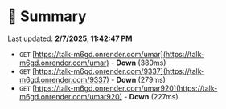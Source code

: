 # 📖 Summary
Last updated: **2/7/2025, 11:42:47 PM**

- `GET` [https://talk-m6gd.onrender.com/umar](https://talk-m6gd.onrender.com/umar) - **Down** (380ms)
- `GET` [https://talk-m6gd.onrender.com/9337](https://talk-m6gd.onrender.com/9337) - **Down** (279ms)
- `GET` [https://talk-m6gd.onrender.com/umar920](https://talk-m6gd.onrender.com/umar920) - **Down** (227ms)
